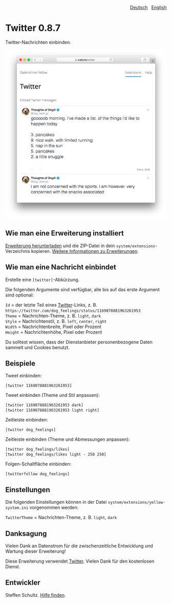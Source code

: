 <p align="right"><a href="README-de.md">Deutsch</a> &nbsp; <a href="README.md">English</a></p>

# Twitter 0.8.7

Twitter-Nachrichten einbinden.

<p align="center"><img src="twitter-screenshot.png?raw=true" alt="Bildschirmfoto"></p>

## Wie man eine Erweiterung installiert

[Erweiterung herunterladen](https://github.com/datenstrom/yellow-extensions/raw/main/downloads/twitter.zip) und die ZIP-Datei in dein `system/extensions`-Verzeichnis kopieren. [Weitere Informationen zu Erweiterungen](https://github.com/annaesvensson/yellow-update/tree/main/README-de.md).

## Wie man eine Nachricht einbindet

Erstelle eine `[twitter]`-Abkürzung. 

Die folgenden Argumente sind verfügbar, alle bis auf das erste Argument sind optional:
 
`Id` = der letzte Teil eines [Twitter](https://www.twitter.com)-Links, z. B. `https://twitter.com/dog_feelings/status/1169078881963261953`  
`Theme` = Nachrichten-Theme, z. B. `light`, `dark`  
`Style` = Nachrichtenstil, z. B. `left`, `center`, `right`  
`Width` = Nachrichtenbreite, Pixel oder Prozent  
`Height` = Nachrichtenhöhe, Pixel oder Prozent  

Du solltest wissen, dass der Dienstanbieter personenbezogene Daten sammelt und Cookies benutzt.

## Beispiele

Tweet einbinden:

    [twitter 1169078881963261953]

Tweet einbinden (Theme und Stil anpassen):

    [twitter 1169078881963261953 dark]
    [twitter 1169078881963261953 light right]

Zeitleiste einbinden:

    [twitter dog_feelings]

Zeitleiste einbinden (Theme und Abmessungen anpassen):

    [twitter dog_feelings/likes]
    [twitter dog_feelings/likes light - 250 250]

Folgen-Schaltfläche einbinden:

    [twitterfollow dog_feelings]

## Einstellungen

Die folgenden Einstellungen können in der Datei `system/extensions/yellow-system.ini` vorgenommen werden:

`TwitterTheme` = Nachrichten-Theme, z. B. `light`, `dark`  

## Danksagung

Vielen Dank an Datenstrom für die zwischenzeitliche Entwicklung und Wartung dieser Erweiterung!

Diese Erweiterung verwendet [Twitter](https://www.twitter.com). Vielen Dank für den kostenlosen Dienst.

## Entwickler

Steffen Schultz. [Hilfe finden](https://datenstrom.se/de/yellow/help/).
